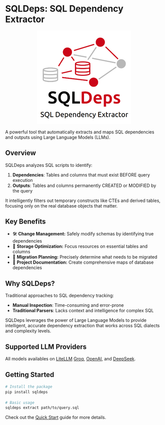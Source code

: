# SQLDeps: SQL Dependency Extractor

<p align="center">
  <img src="assets/images/sqldeps_logo.png" alt="SQLDeps Logo" width="300">
</p>

<!-- <p align="center">
  <em>Developed at the <a href="https://gibbs-lab.wisc.edu/" target="blank">Global Land Use and Environment (GLUE)</a> Lab<br>
  <a href="https://nelson.wisc.edu/" target="blank">Nelson Institute for Environmental Studies</a><br>
  University of Wisconsin-Madison</em>
</p> -->

A powerful tool that automatically extracts and maps SQL dependencies and outputs using Large Language Models (LLMs).

## Overview

SQLDeps analyzes SQL scripts to identify:

1. **Dependencies**: Tables and columns that must exist BEFORE query execution
2. **Outputs**: Tables and columns permanently CREATED or MODIFIED by the query

It intelligently filters out temporary constructs like CTEs and derived tables, focusing only on the real database objects that matter.

## Key Benefits

- 🛠️ **Change Management:** Safely modify schemas by identifying true dependencies
- 💾 **Storage Optimization:** Focus resources on essential tables and columns
- 🚢 **Migration Planning:** Precisely determine what needs to be migrated
- 📝 **Project Documentation:** Create comprehensive maps of database dependencies

## Why SQLDeps?

Traditional approaches to SQL dependency tracking:

- **Manual Inspection**: Time-consuming and error-prone
- **Traditional Parsers**: Lacks context and intelligence for complex SQL

SQLDeps leverages the power of Large Language Models to provide intelligent, accurate dependency extraction that works across SQL dialects and complexity levels.

## Supported LLM Providers

All models availables on [LiteLLM](https://docs.litellm.ai/docs/providers) [Groq](https://console.groq.com/docs/models), [OpenAI](https://platform.openai.com/docs/models), and [DeepSeek](https://api-docs.deepseek.com/).

## Getting Started

```bash
# Install the package
pip install sqldeps

# Basic usage
sqldeps extract path/to/query.sql
```

Check out the [Quick Start](getting-started/quick-start.md) guide for more details.

<!-- ## Try the Web App

SQLDeps includes a Streamlit-based web interface for interactive dependency extraction:

```bash
# Run the web app
sqldeps app
```

## Simulate SQLDeps Savings

Interested in evaluating how SQLDeps could benefit your team? Check out our [Time & Cost Simulator](https://sqldeps-simulator.streamlit.app/) to visualize time savings, cost benefits, and return on investment. -->